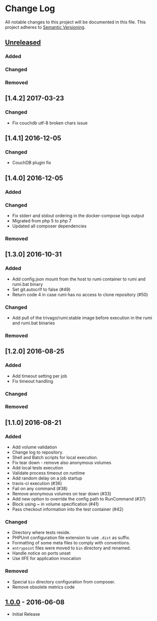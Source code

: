 # Change Log
All notable changes to this project will be documented in this file.
This project adheres to [Semantic Versioning](http://semver.org/).

## [Unreleased]
### Added

### Changed

### Removed

## [1.4.2] 2017-03-23
### Changed
- Fix couchdb utf-8 broken chars issue

## [1.4.1] 2016-12-05
### Changed
- CouchDB plugin fix

## [1.4.0] 2016-12-05
### Added

### Changed
- Fix stderr and stdout ordering in the docker-compose logs output
- Migrated from php 5 to php 7
- Updated all composer dependencies

### Removed

## [1.3.0] 2016-10-31
### Added
- Add config.json mount from the host to rumi container to rumi and rumi.bat binary
- Set git.autocrlf to false (#49)
- Return code 4 in case rumi has no access to clone repository (#50)

### Changed
- Add pull of the trivago/rumi:stable image before execution in the rumi and rumi.bat binaries

### Removed

## [1.2.0] 2016-08-25
### Added
- Add timeout setting per job
- Fix timeout handling

### Changed

### Removed

## [1.1.0] 2016-08-21
### Added
- Add volume validation
- Change log to repository.
- Shell and Batch scripts for local execution.
- Fix tear down - remove also anonymous volumes
- Add local tests execution
- Validate process timeout on runtime
- Add random delay on a job startup
- travis-ci execution (#36)
- Fail on any command (#38)
- Remove anonymous volumes on tear down (#33)
- Add new option to override the config path to RunCommand (#37)
- Block using ~ in volume specification (#41)
- Pass checkout information into the test container (#42)

### Changed
- Directory where tests reside.
- PHPUnit configuration file extension to use `.dist` as suffix.
- Formatting of some meta files to comply with conventions.
- `entrypoint` files were moved to `bin` directory and renamed.
- Handle notice on ports unset
- Use IIFE for application invocation

### Removed
- Special `bin` directory configuration from composer.
- Remove obsolete metrics code

## [1.0.0] - 2016-06-08
- Initial Release

[Unreleased]: https://github.com/trivago/rumi/compare/v1.0.0...HEAD
[1.0.0]: https://github.com/trivago/rumi/compare/6b56539df6c9975dc28249c5959e33388451dd72...v1.0.0
